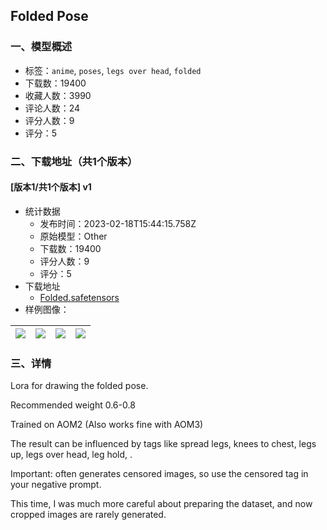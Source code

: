 ## Folded Pose
### 一、模型概述

- 标签：`anime`, `poses`, `legs over head`, `folded`
- 下载数：19400
- 收藏人数：3990
- 评论人数：24
- 评分人数：9
- 评分：5

### 二、下载地址（共1个版本）

#### [版本1/共1个版本] v1

- 统计数据
  - 发布时间：2023-02-18T15:44:15.758Z
  - 原始模型：Other
  - 下载数：19400
  - 评分人数：9
  - 评分：5
- 下载地址
  - [Folded.safetensors](https://civitai.com/api/download/models/11969)
- 样例图像：

| <img src="https://image.civitai.com/xG1nkqKTMzGDvpLrqFT7WA/06fe3064-4528-4a09-581d-0c5a58ee7700/width=450/114448.jpeg" /> | <img src="https://image.civitai.com/xG1nkqKTMzGDvpLrqFT7WA/06036f58-9ab4-4dd5-1227-1bda54ae2a00/width=450/116878.jpeg" /> | <img src="https://image.civitai.com/xG1nkqKTMzGDvpLrqFT7WA/123ba5c6-7eea-4d58-aaeb-5021661b2b00/width=450/114449.jpeg" /> | <img src="https://image.civitai.com/xG1nkqKTMzGDvpLrqFT7WA/19262515-56bc-4326-e608-32f4d8bfe800/width=450/116877.jpeg" /> |
| ---- | ---- | ---- | ---- |


### 三、详情
<p>Lora for drawing the folded pose.</p><p>Recommended weight 0.6-0.8</p><p>Trained on AOM2 (Also works fine with AOM3)</p><p>The result can be influenced by tags like spread legs, knees to chest, legs up, legs over head, leg hold, .</p><p>Important: often generates censored images, so use the censored tag in your negative prompt.</p><p>This time, I was much more careful about preparing the dataset, and now cropped images are rarely generated.</p>
